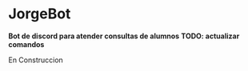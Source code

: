 # JorgeBot
**Bot de discord para atender consultas de alumnos**
**TODO: actualizar comandos**

En Construccion
